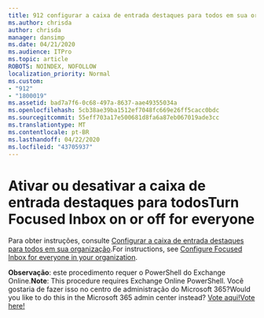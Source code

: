 ```yaml
---
title: 912 configurar a caixa de entrada destaques para todos em sua organização
ms.author: chrisda
author: chrisda
manager: dansimp
ms.date: 04/21/2020
ms.audience: ITPro
ms.topic: article
ROBOTS: NOINDEX, NOFOLLOW
localization_priority: Normal
ms.custom:
- "912"
- "1800019"
ms.assetid: bad7a7f6-0c68-497a-8637-aae49355034a
ms.openlocfilehash: 5cb38ae39ba1512ef7048fc669e26ff5cacc0bdc
ms.sourcegitcommit: 55eff703a17e500681d8fa6a87eb067019ade3cc
ms.translationtype: MT
ms.contentlocale: pt-BR
ms.lasthandoff: 04/22/2020
ms.locfileid: "43705937"
---
```

# <a name="turn-focused-inbox-on-or-off-for-everyone"></a><span data-ttu-id="a4e08-102">Ativar ou desativar a caixa de entrada destaques para todos</span><span class="sxs-lookup"><span data-stu-id="a4e08-102">Turn Focused Inbox on or off for everyone</span></span>

<span data-ttu-id="a4e08-103">Para obter instruções, consulte [Configurar a caixa de entrada destaques para todos em sua organização](https://docs.microsoft.com/office365/admin/setup/configure-focused-inbox).</span><span class="sxs-lookup"><span data-stu-id="a4e08-103">For instructions, see [Configure Focused Inbox for everyone in your organization](https://docs.microsoft.com/office365/admin/setup/configure-focused-inbox).</span></span>

<span data-ttu-id="a4e08-104">**Observação**: este procedimento requer o PowerShell do Exchange Online.</span><span class="sxs-lookup"><span data-stu-id="a4e08-104">**Note**: This procedure requires Exchange Online PowerShell.</span></span> <span data-ttu-id="a4e08-105">Você gostaria de fazer isso no centro de administração do Microsoft 365?</span><span class="sxs-lookup"><span data-stu-id="a4e08-105">Would you like to do this in the Microsoft 365 admin center instead?</span></span> [<span data-ttu-id="a4e08-106">Vote aqui!</span><span class="sxs-lookup"><span data-stu-id="a4e08-106">Vote here!</span></span>](https://go.microsoft.com/fwlink/p/?linkid=862489)
